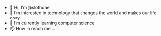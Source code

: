 - 👋 Hi, I’m @slothqae
- 👀 I’m interested in technology that changes the world and makes our life easy
- 🌱 I’m currently learning computer science
- 📫 How to reach me ...

<!---
slothtae/slothtae is a ✨ special ✨ repository because its `README.md` (this file) appears on your GitHub profile.
You can click the Preview link to take a look at your changes.
--->
